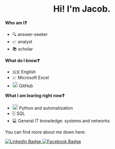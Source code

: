 <div id="header" align="center">
  <h1>Hi! I'm Jacob.</h1>
</div>

<b>Who am I:question:</b>
- 🔍 answer-seeker
- 📈 analyst
- 📚 scholar

<b>What do I know:question:</b>
- 🇬🇧 English
- 💹 Microsoft Excel
- <img src="https://cdns.iconmonstr.com/wp-content/releases/preview/2012/240/iconmonstr-github-2.png" width="18" height="18" alt="GitHub icon"/> GitHub

<b>What I am learing right now:question:</b>
- <img src="https://s3.dualstack.us-east-2.amazonaws.com/pythondotorg-assets/media/community/logos/python-logo-only.png" width="18" height="18" alt="Python icon"/> Python and automatization
- 🗄️ SQL
- 💻 General IT knowledge: systems and networks

You can find more about me down here:

<div id="badges" align="left">
  <a href="https://www.linkedin.com/in/jakub-berkowski-a49b07107/">
    <img src="https://img.shields.io/badge/LinkedIn-blue?style=for-the-badge&logo=linkedin&logoColor=white" alt="LinkedIn Badge"/>
  </a>
  <a href="https://www.facebook.com/jakub.berkowski">
    <img src="https://img.shields.io/badge/Facebook-blue?style=for-the-badge&logo=facebook&logoColor=white" alt="Facebook Badge"/>
  </a>
 </div>
